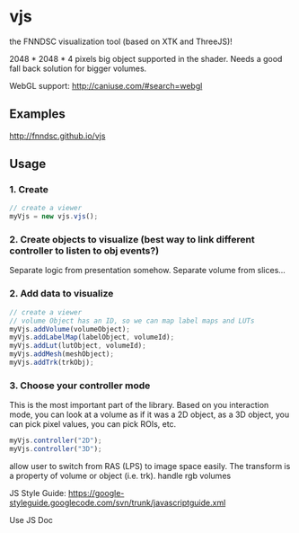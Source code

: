 # vjs
the FNNDSC visualization tool (based on XTK and ThreeJS)!

2048 * 2048 * 4 pixels big object supported in the shader. Needs a good fall back solution for bigger volumes.

WebGL support: http://caniuse.com/#search=webgl

## Examples

http://fnndsc.github.io/vjs

## Usage

### 1. Create

```javascript
// create a viewer
myVjs = new vjs.vjs();
```

### 2. Create objects to visualize (best way to link different controller to listen to obj events?)

Separate logic from presentation somehow. Separate volume from slices...

### 2. Add data to visualize

```javascript
// create a viewer
// volume Object has an ID, so we can map label maps and LUTs
myVjs.addVolume(volumeObject);
myVjs.addLabelMap(labelObject, volumeId);
myVjs.addLut(lutObject, volumeId);
myVjs.addMesh(meshObject);
myVjs.addTrk(trkObj);
```


### 3. Choose your controller mode
This is the most important part of the library. Based on you interaction mode, you can look at a volume as if it was a 2D object, as a 3D object, you can pick pixel values, you can pick ROIs, etc.

```javascript
myVjs.controller("2D");
myVjs.controller("3D");

```

allow user to switch from RAS (LPS) to image space easily. The transform is a property of volume or object (i.e. trk).
handle rgb volumes

JS Style Guide:
https://google-styleguide.googlecode.com/svn/trunk/javascriptguide.xml

Use JS Doc